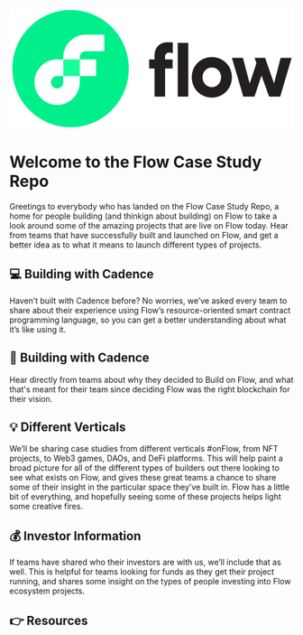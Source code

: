 ![Flow Logo](images/flow_logo%20(1).png)
# Welcome to the Flow Case Study Repo

Greetings to everybody who has landed on the Flow Case Study Repo, a home for people building (and thinkign about building) on Flow to take a look around some of the amazing projects that are live on Flow today. Hear from teams that have successfully built and launched on Flow, and get a better idea as to what it means to launch different types of projects. 

## :computer: Building with Cadence

Haven’t built with Cadence before? No worries, we’ve asked every team to share about their experience using Flow’s resource-oriented smart contract programming language, so you can get a better understanding about what it’s like using it. 

## :ocean: Building with Cadence

Hear directly from teams about why they decided to Build on Flow, and what that's meant for their team since deciding Flow was the right blockchain for their vision.

## :bulb: Different Verticals

We’ll be sharing case studies from different verticals #onFlow, from NFT projects, to Web3 games, DAOs, and DeFi platforms. This will help paint a broad picture for all of the different types of builders out there looking to see what exists on Flow, and gives these great teams a chance to share some of their insight in the particular space they’ve built in. Flow has a little bit of everything, and hopefully seeing some of these projects helps light some creative fires.

## :moneybag: Investor Information

If teams have shared who their investors are with us, we’ll include that as well. This is helpful for teams looking for funds as they get their project running, and shares some insight on the types of people investing into Flow ecosystem projects.

## :point_right: Resources
